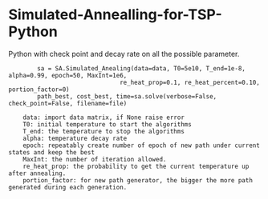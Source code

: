 # Simulated-Annealling-for-TSP-Python
Python with check point and decay rate on all the possible parameter.

            sa = SA.Simulated_Anealing(data=data, T0=5e10, T_end=1e-8, alpha=0.99, epoch=50, MaxInt=1e6,
                                   re_heat_prop=0.1, re_heat_percent=0.10, portion_factor=0)
            path_best, cost_best, time=sa.solve(verbose=False, check_point=False, filename=file)

        data: import data matrix, if None raise error
        T0: initial temperature to start the algorithms
        T_end: the temperature to stop the algorithms
        alpha: temperature decay rate
        epoch: repeatably create number of epoch of new path under current states and keep the best
        MaxInt: the number of iteration allowed.
        re_heat_prop: the probability to get the current temperature up after annealing.
        portion_factor: for new path generator, the bigger the more path generated during each generation.
